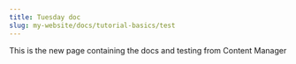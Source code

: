 ```yaml
---
title: Tuesday doc
slug: my-website/docs/tutorial-basics/test
---
```

This is the new page containing the docs and testing from Content Manager